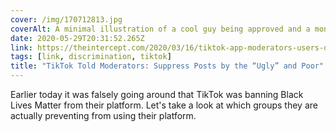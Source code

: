 ```yaml
---
cover: /img/170712813.jpg
coverAlt: A minimal illustration of a cool guy being approved and a monster guy being not approved by a generic looking moderator
date: 2020-05-29T20:31:52.265Z
link: https://theintercept.com/2020/03/16/tiktok-app-moderators-users-discrimination/?
tags: [link, discrimination, tiktok]
title: "TikTok Told Moderators: Suppress Posts by the “Ugly” and Poor"
---
```


Earlier today it was falsely going around that TikTok was banning Black Lives Matter from their platform. Let's take a look at which groups they are actually preventing from using their platform.
